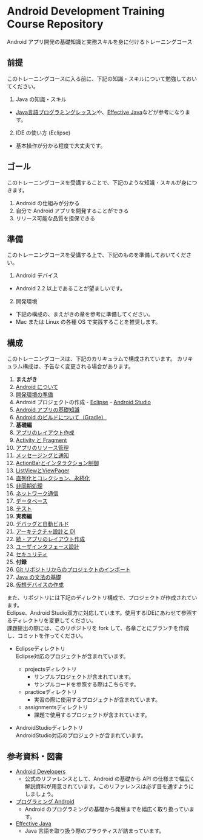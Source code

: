 Android Development Training Course Repository
======

Android アプリ開発の基礎知識と実務スキルを身に付けるトレーニングコース

前提
------

このトレーニングコースに入る前に、下記の知識・スキルについて勉強しておいてください。

1. Java の知識・スキル
  * [Java言語プログラミングレッスン](http://www.hyuki.com/jb/)や、[Effective Java](http://amzn.to/Sr8iPe)などが参考になります。
2. IDE の使い方 (Eclipse)
  * 基本操作が分かる程度で大丈夫です。

ゴール
------

このトレーニングコースを受講することで、下記のような知識・スキルが身につきます。

1. Android の仕組みが分かる
2. 自分で Android アプリを開発することができる
3. リリース可能な品質を担保できる

準備
------

このトレーニングコースを受講する上で、下記のものを準備しておいてください。

1. Android デバイス
  * Android 2.2 以上であることが望ましいです。
2. 開発環境
  * 下記の構成の、まえがきの章を参考に準備してください。
  * Mac または Linux の各種 OS で実践することを推奨します。

構成
------

このトレーニングコースは、下記のカリキュラムで構成されています。
カリキュラム構成は、予告なく変更される場合があります。

1. **まえがき**
  1. [Android について](https://github.com/mixi-inc/AndroidTraining/wiki/1.01.-Android-OS%E3%81%AB%E3%81%A4%E3%81%84%E3%81%A6)
  2. [開発環境の準備](https://github.com/mixi-inc/AndroidTraining/wiki/1.02.-%E9%96%8B%E7%99%BA%E7%92%B0%E5%A2%83%E3%81%AE%E6%BA%96%E5%82%99)
  3. Android プロジェクトの作成
    - [Eclipse](https://github.com/mixi-inc/AndroidTraining/wiki/1.03.-Android%E3%83%97%E3%83%AD%E3%82%B8%E3%82%A7%E3%82%AF%E3%83%88%E3%81%AE%E4%BD%9C%E6%88%90-(-Eclipse-))
    - [Android Studio](https://github.com/mixi-inc/AndroidTraining/wiki/1.03.-Android%E3%83%97%E3%83%AD%E3%82%B8%E3%82%A7%E3%82%AF%E3%83%88%E3%81%AE%E4%BD%9C%E6%88%90-(-Android-Studio-))    
  4. [Android アプリの基礎知識](https://github.com/mixi-inc/AndroidTraining/wiki/1.04.-Android%E3%81%AE%E5%9F%BA%E7%A4%8E%E7%9F%A5%E8%AD%98)
  5. [Android のビルドについて（Gradle）](https://github.com/mixi-inc/AndroidTraining/wiki/1.05.-Android-%E3%81%AE%E3%83%93%E3%83%AB%E3%83%89%E3%81%AB%E3%81%A4%E3%81%84%E3%81%A6%EF%BC%88Gradle%EF%BC%89)  
2. **基礎編**
  1. [アプリのレイアウト作成](https://github.com/mixi-inc/AndroidTraining/wiki/2.01.-%E3%82%A2%E3%83%97%E3%83%AA%E3%81%AE%E3%83%AC%E3%82%A4%E3%82%A2%E3%82%A6%E3%83%88%E4%BD%9C%E6%88%90)
  2. [Activity と Fragment](https://github.com/mixi-inc/AndroidTraining/wiki/2.02.-Activity-%E3%81%A8-Fragment)
  3. [アプリのリソース管理](https://github.com/mixi-inc/AndroidTraining/wiki/2.03.-%E3%82%A2%E3%83%97%E3%83%AA%E3%81%AE%E3%83%AA%E3%82%BD%E3%83%BC%E3%82%B9%E7%AE%A1%E7%90%86)
  4. [メッセージングと通知](https://github.com/mixi-inc/AndroidTraining/wiki/2.04.-%E3%83%A1%E3%83%83%E3%82%BB%E3%83%BC%E3%82%B8%E3%83%B3%E3%82%B0%E3%81%A8%E9%80%9A%E7%9F%A5)
  5. [ActionBarとインタラクション制御](https://github.com/mixi-inc/AndroidTraining/wiki/2.05.-ActionBar%E3%81%A8%E3%82%A4%E3%83%B3%E3%82%BF%E3%83%A9%E3%82%AF%E3%82%B7%E3%83%A7%E3%83%B3%E5%88%B6%E5%BE%A1)
  6. [ListViewとViewPager](https://github.com/mixi-inc/AndroidTraining/wiki/2.06.-ListView-%E3%81%A8-ViewPager)
  7. [直列化とコレクション、永続化](https://github.com/mixi-inc/AndroidTraining/wiki/2.07.-%E7%9B%B4%E5%88%97%E5%8C%96%E3%81%A8%E3%82%B3%E3%83%AC%E3%82%AF%E3%82%B7%E3%83%A7%E3%83%B3%E3%80%81%E6%B0%B8%E7%B6%9A%E5%8C%96)
  8. [非同期処理](https://github.com/mixi-inc/AndroidTraining/wiki/2.08.-%E9%9D%9E%E5%90%8C%E6%9C%9F%E5%87%A6%E7%90%86)
  9. [ネットワーク通信](https://github.com/mixi-inc/AndroidTraining/wiki/2.09.-%E3%83%8D%E3%83%83%E3%83%88%E3%83%AF%E3%83%BC%E3%82%AF%E9%80%9A%E4%BF%A1)
  10. [データベース](https://github.com/mixi-inc/AndroidTraining/wiki/2.10.-%E3%83%87%E3%83%BC%E3%82%BF%E3%83%99%E3%83%BC%E3%82%B9)
  11. [テスト](https://github.com/mixi-inc/AndroidTraining/wiki/2.11.-%E3%83%86%E3%82%B9%E3%83%88)
3. **実務編**
  1. [デバッグと自動ビルド](https://github.com/mixi-inc/AndroidTraining/wiki/3.01.-%E3%83%87%E3%83%90%E3%83%83%E3%82%B0%E3%81%A8%E8%87%AA%E5%8B%95%E3%83%93%E3%83%AB%E3%83%89)
  2. [アーキテクチャ設計と DI](https://github.com/mixi-inc/AndroidTraining/wiki/3.02.-%E3%82%A2%E3%83%BC%E3%82%AD%E3%83%86%E3%82%AF%E3%83%81%E3%83%A3%E8%A8%AD%E8%A8%88%E3%81%A8-DI)
  3. [続・アプリのレイアウト作成](https://github.com/mixi-inc/AndroidTraining/wiki/3.03.-%E7%B6%9A%E3%83%BB%E3%82%A2%E3%83%97%E3%83%AA%E3%81%AE%E3%83%AC%E3%82%A4%E3%82%A2%E3%82%A6%E3%83%88%E4%BD%9C%E6%88%90)
  4. [ユーザインタフェース設計](https://github.com/mixi-inc/AndroidTraining/wiki/3.04.-%E3%83%A6%E3%83%BC%E3%82%B6%E3%82%A4%E3%83%B3%E3%82%BF%E3%83%95%E3%82%A7%E3%83%BC%E3%82%B9%E8%A8%AD%E8%A8%88)
  5. [セキュリティ](https://github.com/mixi-inc/AndroidTraining/wiki/3.05.-%E3%82%BB%E3%82%AD%E3%83%A5%E3%83%AA%E3%83%86%E3%82%A3)
4. **付録**
  1. [Git リポジトリからのプロジェクトのインポート](https://github.com/mixi-inc/AndroidTraining/wiki/A.01.-Git-%E3%83%AA%E3%83%9D%E3%82%B8%E3%83%88%E3%83%AA%E3%81%8B%E3%82%89%E3%81%AE%E3%83%97%E3%83%AD%E3%82%B8%E3%82%A7%E3%82%AF%E3%83%88%E3%81%AE%E3%82%A4%E3%83%B3%E3%83%9D%E3%83%BC%E3%83%88)
  2. [Java の文法の基礎](https://github.com/mixi-inc/AndroidTraining/wiki/A.02.-Java-%E3%81%AE%E6%96%87%E6%B3%95%E3%81%AE%E5%9F%BA%E7%A4%8E)
  3. [仮想デバイスの作成](https://github.com/mixi-inc/AndroidTraining/wiki/A.03.-%E4%BB%AE%E6%83%B3%E3%83%87%E3%83%90%E3%82%A4%E3%82%B9%E3%81%AE%E4%BD%9C%E6%88%90)

また、リポジトリには下記のディレクトリ構成で、プロジェクトが作成されています。  
Eclipse、Android Studio双方に対応しています。使用するIDEにあわせて参照するディレクトリを変更してください。  
課題提出の際には、このリポジトリを fork して、各章ごとにブランチを作成し、コミットを作ってください。

* Eclipseディレクトリ  
  Eclipse対応のプロジェクトが含まれています。
	* projectsディレクトリ
	  * サンプルプロジェクトが含まれています。
	  * サンプルコードを参照する際はこちらです。
	* practiceディレクトリ
	  * 実習の際に使用するプロジェクトが含まれています。
	* assignmentsディレクトリ
	  * 課題で使用するプロジェクトが含まれています。

* AndroidStudioディレクトリ  
  AndroidStudio対応のプロジェクトが含まれています。
  
参考資料・図書
------

* [Android Developers](http://developer.android.com/index.html)
  * 公式のリファレンスとして、Android の基礎から API の仕様まで幅広く解説資料が用意されています。このリファレンスは必ず目を通すようにしましょう。
* [プログラミング Android](http://amzn.to/wr7Yi6)
  * Android のプログラミングの基礎から発展までを幅広く取り扱っています。
* [Effective Java](http://amzn.to/Sr8iPe)
  * Java 言語を取り扱う際のプラクティスが詰まっています。
